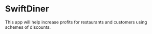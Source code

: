 # SwiftDiner
This app will help increase profits for restaurants and customers using schemes of discounts.
